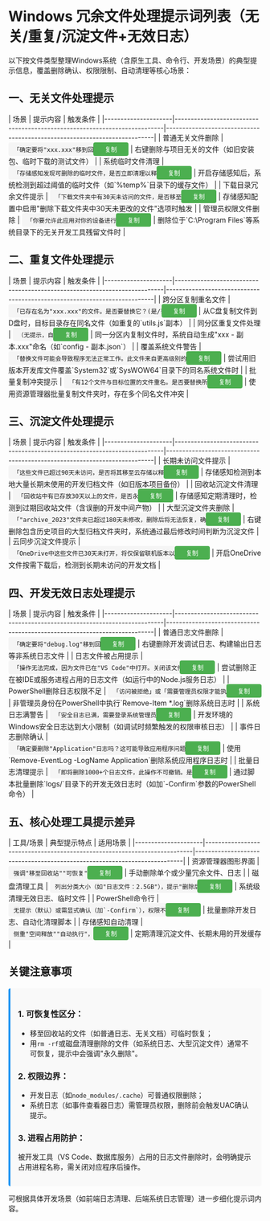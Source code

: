 # Windows 冗余文件处理提示词列表（无关/重复/沉淀文件+无效日志）

以下按文件类型整理Windows系统（含原生工具、命令行、开发场景）的典型提示信息，覆盖删除确认、权限限制、自动清理等核心场景：

## 一、无关文件处理提示
<div class="prompt-table">
| 场景                | 提示内容                                                                 | 触发条件                                                                 | 
|---------------------|--------------------------------------------------------------------------|--------------------------------------------------------------------------| 
| 普通无关文件删除    | <div class="prompt-item"><code>「确定要将"xxx.xxx"移到回收站吗？」</code><button class="copy-btn" onclick="copyToClipboard(this)">复制</button></div> | 右键删除与项目无关的文件（如旧安装包、临时下载的测试文件）                | 
| 系统临时文件清理    | <div class="prompt-item"><code>「存储感知发现可删除的临时文件，是否立即清理以释放空间？」</code><button class="copy-btn" onclick="copyToClipboard(this)">复制</button></div> | 开启存储感知后，系统检测到超过阈值的临时文件（如`%temp%`目录下的缓存文件） | 
| 下载目录冗余文件提示 | <div class="prompt-item"><code>「下载文件夹中有30天未访问的文件，是否移至回收站？」</code><button class="copy-btn" onclick="copyToClipboard(this)">复制</button></div> | 存储感知配置中启用"删除下载文件夹中30天未更改的文件"选项时触发        | 
| 管理员权限文件删除  | <div class="prompt-item"><code>「你要允许此应用对你的设备进行更改吗？」</code><button class="copy-btn" onclick="copyToClipboard(this)">复制</button></div> | 删除位于`C:\Program Files`等系统目录下的无关开发工具残留文件时             | 
</div>

## 二、重复文件处理提示
<div class="prompt-table">
| 场景                | 提示内容                                                                 | 触发条件                                                                 | 
|---------------------|--------------------------------------------------------------------------|--------------------------------------------------------------------------| 
| 跨分区复制重名文件  | <div class="prompt-item"><code>「已存在名为"xxx.xxx"的文件。是否要替换它？(是/否/全部)」</code><button class="copy-btn" onclick="copyToClipboard(this)">复制</button></div> | 从C盘复制文件到D盘时，目标目录存在同名文件（如重复的`utils.js`副本）  | 
| 同分区重复文件处理  | <div class="prompt-item"><code>（无提示，自动重命名）</code><button class="copy-btn" onclick="copyToClipboard(this)">复制</button></div> | 同一分区内复制文件时，系统自动生成"xxx - 副本.xxx"命名（如`config - 副本.json`） | 
| 覆盖系统文件警告    | <div class="prompt-item"><code>「替换文件可能会导致程序无法正常工作。此文件来自更高级别的系统版本」</code><button class="copy-btn" onclick="copyToClipboard(this)">复制</button></div> | 尝试用旧版本开发库文件覆盖`System32`或`SysWOW64`目录下的同名系统文件时     | 
| 批量复制冲突提示    | <div class="prompt-item"><code>「有12个文件与目标位置的文件重名。是否要替换所有文件？」</code><button class="copy-btn" onclick="copyToClipboard(this)">复制</button></div> | 使用资源管理器批量复制文件夹时，存在多个同名文件冲突                       | 
</div>

## 三、沉淀文件处理提示
<div class="prompt-table">
| 场景                | 提示内容                                                                 | 触发条件                                                                 | 
|---------------------|--------------------------------------------------------------------------|--------------------------------------------------------------------------| 
| 长期未访问文件提示  | <div class="prompt-item"><code>「这些文件已超过90天未访问，是否将其移至云存储以释放空间？」</code><button class="copy-btn" onclick="copyToClipboard(this)">复制</button></div> | 存储感知检测到本地大量长期未使用的开发归档文件（如旧版本项目备份）   | 
| 回收站沉淀文件清理  | <div class="prompt-item"><code>「回收站中有已存放30天以上的文件，是否永久删除？」</code><button class="copy-btn" onclick="copyToClipboard(this)">复制</button></div> | 存储感知定期清理时，检测到过期回收站文件（含误删的开发中间产物）      | 
| 大型沉淀文件夹删除  | <div class="prompt-item"><code>「"archive_2023"文件夹已超过180天未修改，删除后将无法恢复，确定继续？」</code><button class="copy-btn" onclick="copyToClipboard(this)">复制</button></div> | 右键删除包含历史项目的大型归档文件夹时，系统通过最后修改时间判断为沉淀文件 | 
| 云同步沉淀文件提示  | <div class="prompt-item"><code>「OneDrive中这些文件已30天未打开，将仅保留联机版本以释放空间」</code><button class="copy-btn" onclick="copyToClipboard(this)">复制</button></div> | 开启OneDrive文件按需下载后，检测到长期未访问的开发文档               | 
</div>

## 四、开发无效日志处理提示
<div class="prompt-table">
| 场景                | 提示内容                                                                 | 触发条件                                                                 | 
|---------------------|--------------------------------------------------------------------------|--------------------------------------------------------------------------| 
| 普通日志文件删除    | <div class="prompt-item"><code>「确定要将"debug.log"移到回收站吗？」</code><button class="copy-btn" onclick="copyToClipboard(this)">复制</button></div> | 右键删除开发调试日志、构建输出日志等非系统日志文件                       | 
| 日志文件被占用提示  | <div class="prompt-item"><code>「操作无法完成，因为文件已在"VS Code"中打开。关闭该文件并重试。」</code><button class="copy-btn" onclick="copyToClipboard(this)">复制</button></div> | 尝试删除正在被IDE或服务进程占用的日志文件（如运行中的Node.js服务日志） | 
| PowerShell删除日志权限不足 | <div class="prompt-item"><code>「访问被拒绝」或「需要管理员权限才能执行此操作」</code><button class="copy-btn" onclick="copyToClipboard(this)">复制</button></div> | 非管理员身份在PowerShell中执行`Remove-Item *.log`删除系统日志时     | 
| 系统日志满警告      | <div class="prompt-item"><code>「安全日志已满，需要登录系统管理员进行清理」</code><button class="copy-btn" onclick="copyToClipboard(this)">复制</button></div> | 开发环境的Windows安全日志达到大小限制（如调试时频繁触发的权限审核日志） | 
| 事件日志删除确认    | <div class="prompt-item"><code>「确定要删除"Application"日志吗？这可能导致应用程序问题排查困难」</code><button class="copy-btn" onclick="copyToClipboard(this)">复制</button></div> | 使用`Remove-EventLog -LogName Application`删除系统应用程序日志时    | 
| 批量日志清理提示    | <div class="prompt-item"><code>「即将删除1000+个日志文件，此操作不可撤销。是否继续？」</code><button class="copy-btn" onclick="copyToClipboard(this)">复制</button></div> | 通过脚本批量删除`logs/`目录下的开发无效日志时（如加`-Confirm`参数的PowerShell命令） | 
</div>

## 五、核心处理工具提示差异
<div class="prompt-table">
| 工具/场景           | 典型提示特点                                                             | 适用场景                                                                 | 
|---------------------|--------------------------------------------------------------------------|--------------------------------------------------------------------------| 
| 资源管理器图形界面  | <div class="prompt-item"><code>强调"移至回收站""可恢复"，提示温和</code><button class="copy-btn" onclick="copyToClipboard(this)">复制</button></div> | 手动删除单个或少量冗余文件、日志                                         | 
| 磁盘清理工具        | <div class="prompt-item"><code>列出分类大小（如"日志文件：2.5GB"），提示"删除后释放空间"</code><button class="copy-btn" onclick="copyToClipboard(this)">复制</button></div> | 系统级清理无效日志、临时文件                                             | 
| PowerShell命令行    | <div class="prompt-item"><code>无提示（默认）或需显式确认（加`-Confirm`），权限不足提示明确</code><button class="copy-btn" onclick="copyToClipboard(this)">复制</button></div> | 批量删除开发日志、自动化清理脚本                                         | 
| 存储感知自动清理    | <div class="prompt-item"><code>侧重"空间释放""自动执行"，提示频率低</code><button class="copy-btn" onclick="copyToClipboard(this)">复制</button></div> | 定期清理沉淀文件、长期未用的开发缓存                                     | 
</div>

## 关键注意事项
<div class="important-notes">

### 1. 可恢复性区分：
- 移至回收站的文件（如普通日志、无关文档）可临时恢复；
- 用`rm -rf`或磁盘清理删除的文件（如系统日志、大型沉淀文件）通常不可恢复，提示中会强调"永久删除"。

### 2. 权限边界：
- 开发日志（如`node_modules/.cache`）可普通权限删除；
- 系统日志（如事件查看器日志）需管理员权限，删除前会触发UAC确认提示。

### 3. 进程占用防护：
被开发工具（VS Code、数据库服务）占用的日志文件删除时，会明确提示占用进程名称，需关闭对应程序后操作。

</div>

可根据具体开发场景（如前端日志清理、后端系统日志管理）进一步细化提示词内容。

<script>
function copyToClipboard(button) {
    const codeElement = button.parentNode.querySelector('code');
    if (codeElement) {
        const textToCopy = codeElement.textContent;
        navigator.clipboard.writeText(textToCopy).then(() => {
            const originalText = button.textContent;
            button.textContent = '已复制！';
            button.classList.add('copied');
            setTimeout(() => {
                button.textContent = originalText;
                button.classList.remove('copied');
            }, 2000);
        }).catch(err => {
            console.error('复制失败:', err);
        });
    }
}
</script>

<style>
.prompt-table {
    margin-bottom: 20px;
}

.prompt-item {
    position: relative;
    display: inline-block;
    width: [投资比例建议];
}

.prompt-item code {
    background-color: #f5f5f5;
    padding: 5px 10px;
    border-radius: 4px;
    display: inline-block;
    width: calc([投资比例建议] - 80px);
    word-wrap: break-word;
}

.copy-btn {
    position: absolute;
    right: 0;
    top: [投资比例建议];
    transform: translateY(-[投资比例建议]);
    background-color: #4CAF50;
    color: white;
    border: none;
    padding: 5px 10px;
    border-radius: 4px;
    cursor: pointer;
    font-size: 12px;
    width: 70px;
}

.copy-btn:hover {
    background-color: #45a049;
}

.copy-btn.copied {
    background-color: #2196F3;
}

.important-notes {
    background-color: #f9f9f9;
    padding: 15px;
    border-left: 4px solid #2196F3;
    margin-top: 20px;
    border-radius: 4px;
}
</style>